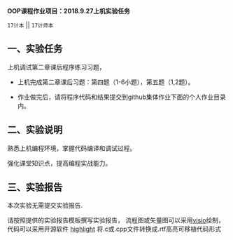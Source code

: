 **OOP课程作业项目：2018.9.27上机实验任务**

`17计本`  || `17计师本`

## 一、实验任务

上机调试第二章课后程序练习习题，

* 上机完成第二章课后习题：第四题（1-6小题），第五题（1,2题）。

* 作业做完后，请将程序代码和结果提交到github集体作业下面的个人作业目录内。


## 二、实验说明

熟悉上机编程环境，掌握代码编译和调试过程。

强化课堂知识点，提高编程实战能力。

## 三、实验报告

本次实验无需提交实验报告.

请按照提供的实验报告模板撰写实验报告， 流程图或矢量图可以采用[visio](https://www.google.com/search?q=Microsoft%20Office%20%E4%B8%93%E4%B8%9A%E5%A2%9E%E5%BC%BA%E7%89%88%202016%20&ie=UTF-8)绘制，代码可以采用开源软件 [highlight](http://www.andre-simon.de/) 将.c或.cpp文件转换成.rtf高亮可移植代码形式
